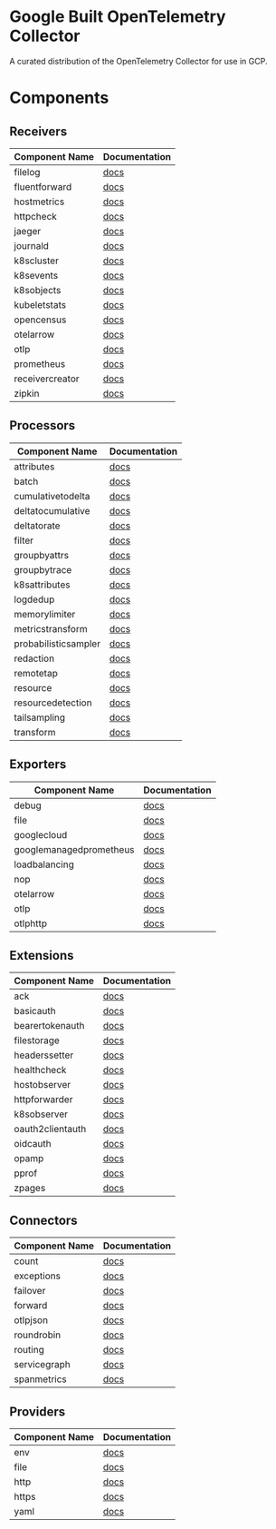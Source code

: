 # Google Built OpenTelemetry Collector

A curated distribution of the OpenTelemetry Collector for use in GCP.

# Components

## Receivers

| Component Name | Documentation |
| -------------- | ------------- |
| filelog | [docs](https://github.com/open-telemetry/opentelemetry-collector-contrib/) |
| fluentforward | [docs](https://github.com/open-telemetry/opentelemetry-collector-contrib/) |
| hostmetrics | [docs](https://github.com/open-telemetry/opentelemetry-collector-contrib/) |
| httpcheck | [docs](https://github.com/open-telemetry/opentelemetry-collector-contrib/) |
| jaeger | [docs](https://github.com/open-telemetry/opentelemetry-collector-contrib/) |
| journald | [docs](https://github.com/open-telemetry/opentelemetry-collector-contrib/) |
| k8scluster | [docs](https://github.com/open-telemetry/opentelemetry-collector-contrib/) |
| k8sevents | [docs](https://github.com/open-telemetry/opentelemetry-collector-contrib/) |
| k8sobjects | [docs](https://github.com/open-telemetry/opentelemetry-collector-contrib/) |
| kubeletstats | [docs](https://github.com/open-telemetry/opentelemetry-collector-contrib/) |
| opencensus | [docs](https://github.com/open-telemetry/opentelemetry-collector-contrib/) |
| otelarrow | [docs](https://github.com/open-telemetry/opentelemetry-collector-contrib/) |
| otlp | [docs](https://github.com/open-telemetry/opentelemetry-collector-contrib/) |
| prometheus | [docs](https://github.com/open-telemetry/opentelemetry-collector-contrib/) |
| receivercreator | [docs](https://github.com/open-telemetry/opentelemetry-collector-contrib/) |
| zipkin | [docs](https://github.com/open-telemetry/opentelemetry-collector-contrib/) |


## Processors

| Component Name | Documentation |
| -------------- | ------------- |
| attributes | [docs](https://github.com/open-telemetry/opentelemetry-collector-contrib/) |
| batch | [docs](https://github.com/open-telemetry/opentelemetry-collector-contrib/) |
| cumulativetodelta | [docs](https://github.com/open-telemetry/opentelemetry-collector-contrib/) |
| deltatocumulative | [docs](https://github.com/open-telemetry/opentelemetry-collector-contrib/) |
| deltatorate | [docs](https://github.com/open-telemetry/opentelemetry-collector-contrib/) |
| filter | [docs](https://github.com/open-telemetry/opentelemetry-collector-contrib/) |
| groupbyattrs | [docs](https://github.com/open-telemetry/opentelemetry-collector-contrib/) |
| groupbytrace | [docs](https://github.com/open-telemetry/opentelemetry-collector-contrib/) |
| k8sattributes | [docs](https://github.com/open-telemetry/opentelemetry-collector-contrib/) |
| logdedup | [docs](https://github.com/open-telemetry/opentelemetry-collector-contrib/) |
| memorylimiter | [docs](https://github.com/open-telemetry/opentelemetry-collector-contrib/) |
| metricstransform | [docs](https://github.com/open-telemetry/opentelemetry-collector-contrib/) |
| probabilisticsampler | [docs](https://github.com/open-telemetry/opentelemetry-collector-contrib/) |
| redaction | [docs](https://github.com/open-telemetry/opentelemetry-collector-contrib/) |
| remotetap | [docs](https://github.com/open-telemetry/opentelemetry-collector-contrib/) |
| resource | [docs](https://github.com/open-telemetry/opentelemetry-collector-contrib/) |
| resourcedetection | [docs](https://github.com/open-telemetry/opentelemetry-collector-contrib/) |
| tailsampling | [docs](https://github.com/open-telemetry/opentelemetry-collector-contrib/) |
| transform | [docs](https://github.com/open-telemetry/opentelemetry-collector-contrib/) |


## Exporters

| Component Name | Documentation |
| -------------- | ------------- |
| debug | [docs](https://github.com/open-telemetry/opentelemetry-collector-contrib/) |
| file | [docs](https://github.com/open-telemetry/opentelemetry-collector-contrib/) |
| googlecloud | [docs](https://github.com/open-telemetry/opentelemetry-collector-contrib/) |
| googlemanagedprometheus | [docs](https://github.com/open-telemetry/opentelemetry-collector-contrib/) |
| loadbalancing | [docs](https://github.com/open-telemetry/opentelemetry-collector-contrib/) |
| nop | [docs](https://github.com/open-telemetry/opentelemetry-collector-contrib/) |
| otelarrow | [docs](https://github.com/open-telemetry/opentelemetry-collector-contrib/) |
| otlp | [docs](https://github.com/open-telemetry/opentelemetry-collector-contrib/) |
| otlphttp | [docs](https://github.com/open-telemetry/opentelemetry-collector-contrib/) |


## Extensions

| Component Name | Documentation |
| -------------- | ------------- |
| ack | [docs](https://github.com/open-telemetry/opentelemetry-collector-contrib/) |
| basicauth | [docs](https://github.com/open-telemetry/opentelemetry-collector-contrib/) |
| bearertokenauth | [docs](https://github.com/open-telemetry/opentelemetry-collector-contrib/) |
| filestorage | [docs](https://github.com/open-telemetry/opentelemetry-collector-contrib/) |
| headerssetter | [docs](https://github.com/open-telemetry/opentelemetry-collector-contrib/) |
| healthcheck | [docs](https://github.com/open-telemetry/opentelemetry-collector-contrib/) |
| hostobserver | [docs](https://github.com/open-telemetry/opentelemetry-collector-contrib/) |
| httpforwarder | [docs](https://github.com/open-telemetry/opentelemetry-collector-contrib/) |
| k8sobserver | [docs](https://github.com/open-telemetry/opentelemetry-collector-contrib/) |
| oauth2clientauth | [docs](https://github.com/open-telemetry/opentelemetry-collector-contrib/) |
| oidcauth | [docs](https://github.com/open-telemetry/opentelemetry-collector-contrib/) |
| opamp | [docs](https://github.com/open-telemetry/opentelemetry-collector-contrib/) |
| pprof | [docs](https://github.com/open-telemetry/opentelemetry-collector-contrib/) |
| zpages | [docs](https://github.com/open-telemetry/opentelemetry-collector-contrib/) |


## Connectors

| Component Name | Documentation |
| -------------- | ------------- |
| count | [docs](https://github.com/open-telemetry/opentelemetry-collector-contrib/) |
| exceptions | [docs](https://github.com/open-telemetry/opentelemetry-collector-contrib/) |
| failover | [docs](https://github.com/open-telemetry/opentelemetry-collector-contrib/) |
| forward | [docs](https://github.com/open-telemetry/opentelemetry-collector-contrib/) |
| otlpjson | [docs](https://github.com/open-telemetry/opentelemetry-collector-contrib/) |
| roundrobin | [docs](https://github.com/open-telemetry/opentelemetry-collector-contrib/) |
| routing | [docs](https://github.com/open-telemetry/opentelemetry-collector-contrib/) |
| servicegraph | [docs](https://github.com/open-telemetry/opentelemetry-collector-contrib/) |
| spanmetrics | [docs](https://github.com/open-telemetry/opentelemetry-collector-contrib/) |


## Providers

| Component Name | Documentation |
| -------------- | ------------- |
| env | [docs](https://github.com/open-telemetry/opentelemetry-collector-contrib/) |
| file | [docs](https://github.com/open-telemetry/opentelemetry-collector-contrib/) |
| http | [docs](https://github.com/open-telemetry/opentelemetry-collector-contrib/) |
| https | [docs](https://github.com/open-telemetry/opentelemetry-collector-contrib/) |
| yaml | [docs](https://github.com/open-telemetry/opentelemetry-collector-contrib/) |
